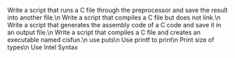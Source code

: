 Write a script that runs a C file through the preprocessor and save the result into another file.\n
Write a script that compiles a C file but does not link.\n
Write a script that generates the assembly code of a C code and save it in an output file.\n
Write a script that compiles a C file and creates an executable named cisfun.\n
use puts\n
Use printf to print\n
Print size of types\n
Use Intel Syntax
